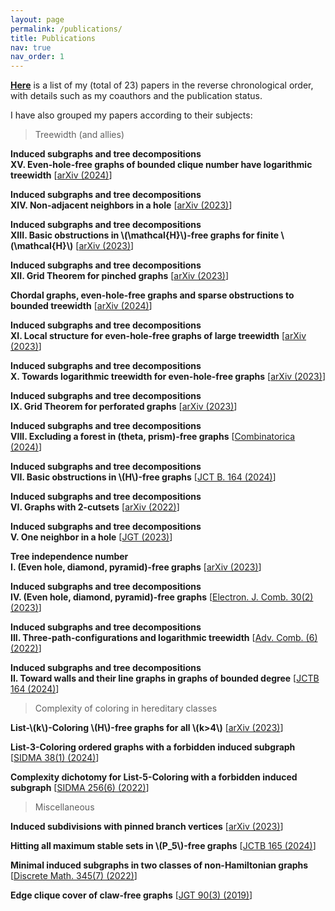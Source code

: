 ```yaml
---
layout: page
permalink: /publications/
title: Publications
nav: true
nav_order: 1
---
```



**<a href="{{ 'Publications.pdf' | prepend: 'assets/pdf/' | relative_url}}" target="_blank" rel="noopener noreferrer">Here</a>** is a list of my (total of 23) papers in the reverse chronological order, with details such as my coauthors and the publication status.

I have also grouped my papers according to their subjects:

> Treewidth (and allies)

**Induced subgraphs and tree decompositions\
XV. Even-hole-free graphs of bounded clique number have logarithmic treewidth** [<a href='https://arxiv.org/pdf/2402.14211.pdf'>arXiv (2024)</a>]

**Induced subgraphs and tree decompositions\
XIV. Non-adjacent neighbors in a hole** [<a href='https://arxiv.org/pdf/2311.05719.pdf'>arXiv (2023)</a>]

**Induced subgraphs and tree decompositions\
XIII. Basic obstructions in \\(\mathcal{H}\\)-free graphs for finite \\(\mathcal{H}\\)** [<a href='https://arxiv.org/pdf/2311.05066.pdf'>arXiv (2023)</a>]

**Induced subgraphs and tree decompositions\
XII. Grid Theorem for pinched graphs** [<a href='https://arxiv.org/pdf/2309.12227.pdf'>arXiv (2023)</a>]

**Chordal graphs, even-hole-free graphs and sparse obstructions to bounded treewidth** [<a href='https://arxiv.org/pdf/2401.01299.pdf'>arXiv (2024)</a>]

**Induced subgraphs and tree decompositions\
XI. Local structure for even-hole-free graphs of large treewidth** [<a href='https://arxiv.org/pdf/2309.04390.pdf'>arXiv (2023)</a>]

**Induced subgraphs and tree decompositions\
X. Towards logarithmic treewidth for even-hole-free graphs** [<a href='https://arxiv.org/pdf/2307.13684.pdf'>arXiv (2023)</a>]

**Induced subgraphs and tree decompositions\
IX. Grid Theorem for perforated graphs** [<a href='https://arxiv.org/pdf/2305.15615.pdf'>arXiv (2023)</a>]

**Induced subgraphs and tree decompositions\
VIII. Excluding a forest in (theta, prism)-free graphs** [<a href='https://link.springer.com/article/10.1007/s00493-024-00097-0'>Combinatorica (2024)</a>]

**Induced subgraphs and tree decompositions\
VII. Basic obstructions in \\(H\\)-free graphs** [<a href='https://www.sciencedirect.com/science/article/pii/S0095895623000904'>JCT B. 164 (2024)</a>]


**Induced subgraphs and tree decompositions\
VI. Graphs with 2-cutsets** [<a href='https://arxiv.org/pdf/2207.05538.pdf'>arXiv (2022)</a>]


**Induced subgraphs and tree decompositions\
V. One neighbor in a hole** [<a href='https://onlinelibrary.wiley.com/doi/full/10.1002/jgt.23055'>JGT (2023)</a>]

**Tree independence number\
I. (Even hole, diamond, pyramid)-free graphs** [<a href='https://arxiv.org/pdf/2305.16258.pdf'>arXiv (2023)</a>]


**Induced subgraphs and tree decompositions\
IV. (Even hole, diamond, pyramid)-free graphs** [<a href='https://www.combinatorics.org/ojs/index.php/eljc/article/view/v30i2p42'>Electron. J. Comb. 30(2) (2023)</a>]

**Induced subgraphs and tree decompositions\
III. Three-path-configurations and logarithmic treewidth** [<a href='https://www.advancesincombinatorics.com/article/38089-induced-subgraphs-and-tree-decompositions-iii-three-path-configurations-and-logarithmic-treewidth'>Adv. Comb. (6) (2022)</a>]

**Induced subgraphs and tree decompositions\
II. Toward walls and their line graphs in graphs of bounded degree** [<a href='https://www.sciencedirect.com/science/article/pii/S0095895623000862?dgcid=author'>JCTB 164 (2024)</a>]


> Complexity of coloring in hereditary classes

**List-\\(k\\)-Coloring \\(H\\)-free graphs for all \\(k>4\\)** [<a href='https://arxiv.org/pdf/2311.05713.pdf'>arXiv (2023)</a>]

**List-3-Coloring ordered graphs with a forbidden induced subgraph** [<a href='https://epubs.siam.org/doi/10.1137/22M1515768'>SIDMA 38(1) (2024)</a>]

**Complexity dichotomy for List-5-Coloring with a forbidden induced subgraph** [<a href='https://epubs.siam.org/doi/abs/10.1137/21M1443352'>SIDMA 256(6) (2022)</a>]


> Miscellaneous

**Induced subdivisions with pinned branch vertices** [<a href='https://arxiv.org/pdf/2308.01502.pdf'>arXiv (2023)</a>]

**Hitting all maximum stable sets in \\(P\_5\\)-free graphs** [<a href='https://www.sciencedirect.com/science/article/pii/S0095895623000990?dgcid=author'>JCTB 165 (2024)</a>]

**Minimal induced subgraphs in two classes of non-Hamiltonian graphs** [<a href='https://www.sciencedirect.com/science/article/pii/S0012365X22000759?dgcid=coauthor'>Discrete Math. 345(7) (2022)</a>]

**Edge clique cover of claw-free graphs** [<a href='https://onlinelibrary.wiley.com/doi/10.1002/jgt.22403'>JGT 90(3) (2019)</a>]
